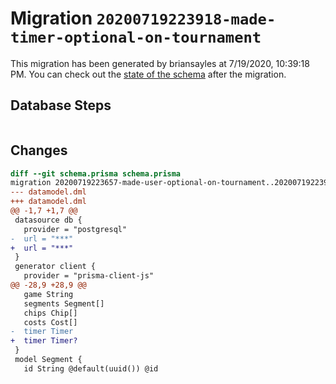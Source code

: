# Migration `20200719223918-made-timer-optional-on-tournament`

This migration has been generated by briansayles at 7/19/2020, 10:39:18 PM.
You can check out the [state of the schema](./schema.prisma) after the migration.

## Database Steps

```sql

```

## Changes

```diff
diff --git schema.prisma schema.prisma
migration 20200719223657-made-user-optional-on-tournament..20200719223918-made-timer-optional-on-tournament
--- datamodel.dml
+++ datamodel.dml
@@ -1,7 +1,7 @@
 datasource db {
   provider = "postgresql"
-  url = "***"
+  url = "***"
 }
 generator client {
   provider = "prisma-client-js"
@@ -28,9 +28,9 @@
   game String
   segments Segment[]
   chips Chip[]
   costs Cost[]
-  timer Timer
+  timer Timer?
 }
 model Segment {
   id String @default(uuid()) @id
```


